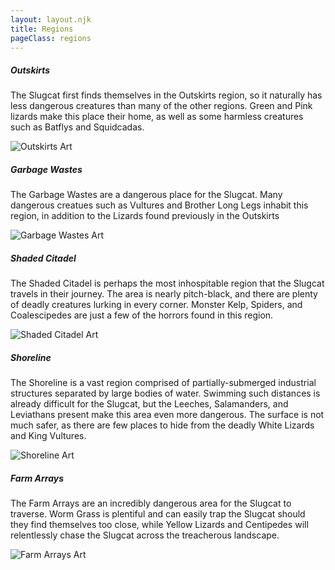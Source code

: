 ```yaml
---
layout: layout.njk
title: Regions
pageClass: regions
---
```


<div class="contentRow">
<div class="contentBubble">

##### Outskirts
The Slugcat first finds themselves in the Outskirts region, so it naturally has less dangerous creatures
than many of the other regions. Green and Pink lizards make this place their home, as well as some
harmless creatures such as Batflys and Squidcadas.

</div>
<div class="contentBubble contentBubbleCenter">

![Outskirts Art](../img/regions/Outskirts_region_screen.png)

</div>
</div>

<div class="contentRow">
<div class="contentBubble">

##### Garbage Wastes
The Garbage Wastes are a dangerous place for the Slugcat. Many dangerous creatues such as Vultures and
Brother Long Legs inhabit this region, in addition to the Lizards found previously in the Outskirts

</div>
<div class="contentBubble contentBubbleCenter">

![Garbage Wastes Art](../img/regions/Garbage_Wastes_region_screen.png)

</div>
</div>

<div class="contentRow">
<div class="contentBubble">

##### Shaded Citadel
The Shaded Citadel is perhaps the most inhospitable region that the Slugcat travels in their journey. The
area is nearly pitch-black, and there are plenty of deadly creatures lurking in every corner. Monster
Kelp, Spiders, and Coalescipedes are just a few of the horrors found in this region.

</div>
<div class="contentBubble contentBubbleCenter">

![Shaded Citadel Art](../img/regions/Shaded_Citadel_region_screen.png)

</div>
</div>

<div class="contentRow">
<div class="contentBubble">

##### Shoreline
The Shoreline is a vast region comprised of partially-submerged industrial structures separated by large
bodies of water. Swimming such distances is already difficult for the Slugcat, but the Leeches,
Salamanders, and Leviathans present make this area even more dangerous. The surface is not much safer,
as there are few places to hide from the deadly White Lizards and King Vultures.

</div>
<div class="contentBubble contentBubbleCenter">

![Shoreline Art](../img/regions/Shoreline_region_screen.png)

</div>
</div>

<div class="contentRow">
<div class="contentBubble">

##### Farm Arrays
The Farm Arrays are an incredibly dangerous area for the Slugcat to traverse. Worm Grass is plentiful and
can easily trap the Slugcat should they find themselves too close, while Yellow Lizards and Centipedes
will relentlessly chase the Slugcat across the treacherous landscape.

</div>
<div class="contentBubble contentBubbleCenter">

![Farm Arrays Art](../img/regions/Farm_Arrays_region_screen.png)

</div>
</div>